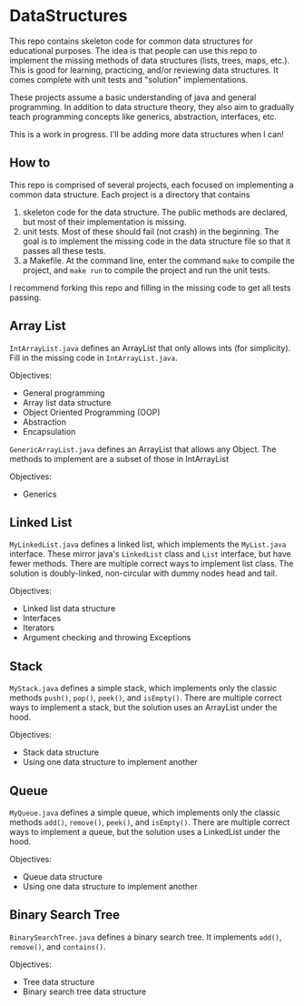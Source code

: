 # DataStructures
This repo contains skeleton code for common data structures for educational purposes. The idea is that people can use this repo to implement the missing methods of data structures (lists, trees, maps, etc.). This is good for learning, practicing, and/or reviewing data structures. It comes complete with unit tests and "solution" implementations.

These projects assume a basic understanding of java and general programming. In addition to data structure theory, they also aim to gradually teach programming concepts like generics, abstraction, interfaces, etc.

This is a work in progress. I'll be adding more data structures when I can!

How to
------
This repo is comprised of several projects, each focused on implementing a common data structure. Each project is a directory that contains

1. skeleton code for the data structure. The public methods are declared, but most of their implementation is missing.
2. unit tests. Most of these should fail (not crash) in the beginning. The goal is to implement the missing code in the data structure file so that it passes all these tests.
3. a Makefile. At the command line, enter the command `make` to compile the project, and `make run` to compile the project and run the unit tests.

I recommend forking this repo and filling in the missing code to get all tests passing.

Array List
---------
`IntArrayList.java` defines an ArrayList that only allows ints (for simplicity).
Fill in the missing code in `IntArrayList.java`.

Objectives:
* General programming
* Array list data structure
* Object Oriented Programming (OOP)
* Abstraction
* Encapsulation

`GenericArrayList.java` defines an ArrayList that allows any Object. The methods to implement are a subset of those in IntArrayList

Objectives:
* Generics

Linked List
----------
`MyLinkedList.java` defines a linked list, which implements the `MyList.java` interface. These mirror java's `LinkedList` class and `List` interface, but have fewer methods. There are multiple correct ways to implement list class. The solution is doubly-linked, non-circular with dummy nodes head and tail.

Objectives:
* Linked list data structure
* Interfaces
* Iterators
* Argument checking and throwing Exceptions

Stack
-----
`MyStack.java` defines a simple stack, which implements only the classic methods `push()`, `pop()`, `peek()`, and `isEmpty()`. There are multiple correct ways to implement a stack, but the solution uses an ArrayList under the hood.

Objectives:
* Stack data structure
* Using one data structure to implement another

Queue
-----
`MyQueue.java` defines a simple queue, which implements only the classic methods `add()`, `remove()`, `peek()`, and `isEmpty()`. There are multiple correct ways to implement a queue, but the solution uses a LinkedList under the hood.

Objectives:
* Queue data structure
* Using one data structure to implement another

Binary Search Tree
------------------
`BinarySearchTree.java` defines a binary search tree. It implements `add()`, `remove()`, and `contains()`.

Objectives:
* Tree data structure
* Binary search tree data structure

